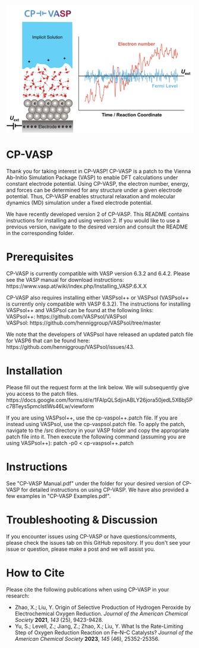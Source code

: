 ![CP-VASP image](https://github.com/yuanyue-liu-group/CP-VASP/blob/main/CP-VASP.jpg?raw=true)

# CP-VASP
<p>Thank you for taking interest in CP-VASP! CP-VASP is a patch to the Vienna Ab-Initio Simulation Package (VASP) to enable DFT calculations under constant electrode potential. Using CP-VASP, the electron number, energy, and forces can be determined for any structure under a given electrode potential. Thus, CP-VASP enables structural relaxation and molecular dynamics (MD) simulation under a fixed electrode potential.</p>

<p> We have recently developed version 2 of CP-VASP. This README contains instructions for installing and using version 2. If you would like to use a previous version, navigate to the desired version and consult the README in the corresponding folder.</p>

# Prerequisites
<p>CP-VASP is currently compatible with VASP version 6.3.2 and 6.4.2. Please see the VASP manual for download instructions:  
    https://www.vasp.at/wiki/index.php/Installing_VASP.6.X.X</p>

<p>CP-VASP also requires installing either VASPsol++ or VASPsol (VASPsol++ is currently only compatible with VASP 6.3.2). The instructions for installing VASPsol++ and VASPsol can be found at the following links:<br>
    VASPsol++: https://github.com/VASPsol/VASPsol<br>
    VASPsol: https://github.com/henniggroup/VASPsol/tree/master</p>

<p>We note that the developers of VASPsol have released an updated patch file for VASP6 that can be found here:  <br>
    https://github.com/henniggroup/VASPsol/issues/43.</p>

# Installation
<p>Please fill out the request form at the link below. We will subsequently give you access to the patch files. <br>
    https://docs.google.com/forms/d/e/1FAIpQLSdjinABLY26jora50jedL5X6bj5Pc7BTeys5pmclstlWs46Lw/viewform </p>

<p>If you are using VASPsol++, use the cp-vaspol++.patch file. If you are instead using VASPsol, use the cp-vaspsol.patch file. To apply the patch, navigate to the /src directory in your VASP folder and copy the appropriate patch file into it. Then execute the following command (assuming you are using VASPsol++):  
    patch -p0 < cp-vaspsol++.patch </p>

# Instructions
<p>See "CP-VASP Manual.pdf" under the folder for your desired version of CP-VASP for detailed instructions on using CP-VASP. We have also provided a few examples in "CP-VASP Examples.pdf".</p>

# Troubleshooting & Discussion
<p> If you encounter issues using CP-VASP or have questions/comments, please check the issues tab on this GitHub repository. If you don't see your issue or question, please make a post and we will assist you. </p>

# How to Cite
<p>Please cite the following publications when using CP-VASP in your research: <br>
<ul>
    <li>Zhao, X.; Liu, Y. Origin of Selective Production of Hydrogen Peroxide by Electrochemical Oxygen Reduction. <em>Journal of the American Chemical Society</em> <strong>2021</strong>, <em>143</em> (25), 9423-9428.</li>
    <li>Yu, S.; Levell, Z.; Jiang, Z.; Zhao, X.; Liu, Y. What Is the Rate-Limiting Step of Oxygen Reduction Reaction on Fe–N–C Catalysts? <em>Journal of the American Chemical Society</em> <strong>2023</strong>, <em>145</em> (46), 25352-25356.</li>
</ul></p>
